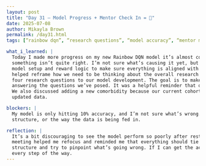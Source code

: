 ```yaml
---
layout: post  
title: "Day 31 – Model Progress + Mentor Check In = 🥺"  
date: 2025-07-08
author: Mikayla Brown  
permalink: /day31.html  
tags: [“rainbow dqn”, “research questions”, “model accuracy”, “mentor meeting”]

what_i_learned: |
  Today I made more progress on my new Rainbow DQN model it’s almost complete! But I’m getting ridiculously low accuracy (like 10%), so 
  something isn’t quite right. I’m not sure what’s causing it yet, but I’m hoping to figure that out tomorrow. I also spent time reviewing my 
  model setup and reward logic to make sure everything is aligned with the research goals. We had a meeting with our faculty mentor, which 
  helped reframe how we need to be thinking about the overall research structure. We talked about how important it is to clearly connect our 
  four research questions to our model development. The goal is to make sure that whatever we’re building is technically sound and clearly 
  answering the questions we’ve posed. It was a helpful reminder that our modeling work should be grounded in purpose, not just experimentation. 
  We also discussed adding a new comorbidity because our current cohort is too small, and that may mean adjusting our questions to fit the 
  updated data.

blockers: |
  My model is only hitting 10% accuracy, and I’m not sure what’s wrong. It’s hard to tell whether the issue is in the architecture, the reward 
  structure, or the way the data is being fed in.

reflection: | 
  It’s a bit discouraging to see the model perform so poorly after restarting, but I know that debugging is part of the process. The mentor 
  meeting helped me refocus and reminded me that everything should tie back to the research questions. Tomorrow I’ll take another look at the 
  structure and try to pinpoint what’s going wrong. If I can get the accuracy up even a little, I’ll feel better. At least I’m learning a lot 
  every step of the way. 
---
```

